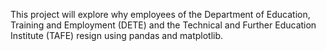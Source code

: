 This project will explore why employees of the Department of Education, Training and Employment (DETE) and the Technical and Further Education Institute (TAFE) resign using pandas and matplotlib.
